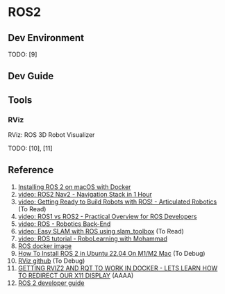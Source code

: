 # ROS2


## Dev Environment

TODO: [9]

## Dev Guide

## Tools

### RViz
RViz: ROS 3D Robot Visualizer

TODO: [10], [11]

## Reference
1. [Installing ROS 2 on macOS with Docker](https://foxglove.dev/blog/installing-ros2-on-macos-with-docker)
2. [video: ROS2 Nav2 - Navigation Stack in 1 Hour](https://www.youtube.com/watch?v=idQb2pB-h2Q)
3. [video: Getting Ready to Build Robots with ROS! - Articulated Robotics](https://www.youtube.com/playlist?list=PLunhqkrRNRhYYCaSTVP-qJnyUPkTxJnBt) (To Read)
4. [video: ROS1 vs ROS2 - Practical Overview for ROS Developers](https://www.youtube.com/watch?v=yn638LmVwlw)
5. [video: ROS - Robotics Back-End](https://www.youtube.com/playlist?list=PLLSegLrePWgIPU02-lpVtp58268VB3eCG) 
6. [video: Easy SLAM with ROS using slam_toolbox](https://www.youtube.com/watch?v=ZaiA3hWaRzE) (To Read)
7. [video: ROS tutorial - RoboLearning with Mohammad](https://www.youtube.com/playlist?list=PLDjgHhClgpyQqk6FS-xTfvankuRczxA2_)
8. [ROS docker image](https://hub.docker.com/r/osrf/ros)
9. [How To Install ROS 2 in Ubuntu 22.04 On M1/M2 Mac](https://www.theroboticsspace.com/blog/How-To-Install-ROS-2-in-Ubuntu-22-04-On-M1-Mac/) (To Debug)
10. [RViz github](https://github.com/ros2/rviz) (To Debug)
11. [GETTING RVIZ2 AND RQT TO WORK IN DOCKER - LETS LEARN HOW TO REDIRECT OUR X11 DISPLAY](https://www.kevsrobots.com/learn/learn_ros/14_docker_x11.html) (AAAA)
12. [ROS 2 developer guide](https://docs.ros.org/en/iron/The-ROS2-Project/Contributing/Developer-Guide.html)
